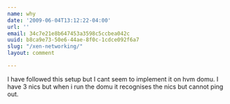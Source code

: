 ```yaml
---
name: why
date: '2009-06-04T13:12:22-04:00'
url: ''
email: 34c7e21e8b647453a3598c5ccbea042c
uuid: b8ca9e73-50e6-44ae-8f0c-1cdce092f6a7
slug: "/xen-networking/"
layout: comment

---
```


I have followed this setup but I cant seem to implement it on hvm domu. I have 3 nics but when i run the domu it recognises the nics but cannot ping out.
